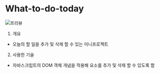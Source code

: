 # What-to-do-today

![프리뷰](https://user-images.githubusercontent.com/103127767/218437740-92a53edc-767e-457d-bbaf-8a176afcb49a.png)

1. 개요
- 오늘의 할 일을 추가 및 삭제 할 수 있는 미니프로젝트

2. 사용한 기술
- 자바스크립트의 DOM 객체 개념을 적용해 요소를 추가 및 삭제 할 수 있도록 함


